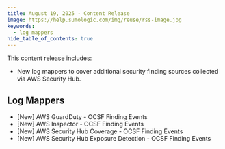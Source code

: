 ```yaml
---
title: August 19, 2025 - Content Release
image: https://help.sumologic.com/img/reuse/rss-image.jpg
keywords:
  - log mappers
hide_table_of_contents: true    
---
```


This content release includes:
- New log mappers to cover additional security finding sources collected via AWS Security Hub.

## Log Mappers
- [New] AWS GuardDuty - OCSF Finding Events
- [New] AWS Inspector - OCSF Finding Events
- [New] AWS Security Hub Coverage - OCSF Finding Events
- [New] AWS Security Hub Exposure Detection - OCSF Finding Events